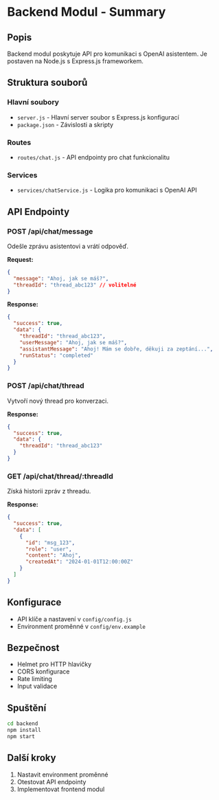 # Backend Modul - Summary

## Popis
Backend modul poskytuje API pro komunikaci s OpenAI asistentem. Je postaven na Node.js s Express.js frameworkem.

## Struktura souborů

### Hlavní soubory
- `server.js` - Hlavní server soubor s Express.js konfigurací
- `package.json` - Závislosti a skripty

### Routes
- `routes/chat.js` - API endpointy pro chat funkcionalitu

### Services
- `services/chatService.js` - Logika pro komunikaci s OpenAI API

## API Endpointy

### POST /api/chat/message
Odešle zprávu asistentovi a vrátí odpověď.

**Request:**
```json
{
  "message": "Ahoj, jak se máš?",
  "threadId": "thread_abc123" // volitelné
}
```

**Response:**
```json
{
  "success": true,
  "data": {
    "threadId": "thread_abc123",
    "userMessage": "Ahoj, jak se máš?",
    "assistantMessage": "Ahoj! Mám se dobře, děkuji za zeptání...",
    "runStatus": "completed"
  }
}
```

### POST /api/chat/thread
Vytvoří nový thread pro konverzaci.

**Response:**
```json
{
  "success": true,
  "data": {
    "threadId": "thread_abc123"
  }
}
```

### GET /api/chat/thread/:threadId
Získá historii zpráv z threadu.

**Response:**
```json
{
  "success": true,
  "data": [
    {
      "id": "msg_123",
      "role": "user",
      "content": "Ahoj",
      "createdAt": "2024-01-01T12:00:00Z"
    }
  ]
}
```

## Konfigurace
- API klíče a nastavení v `config/config.js`
- Environment proměnné v `config/env.example`

## Bezpečnost
- Helmet pro HTTP hlavičky
- CORS konfigurace
- Rate limiting
- Input validace

## Spuštění
```bash
cd backend
npm install
npm start
```

## Další kroky
1. Nastavit environment proměnné
2. Otestovat API endpointy
3. Implementovat frontend modul 